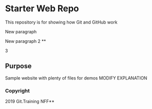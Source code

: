 # Starter Web Repo

This repository is for showing how Git and GitHub work

New paragraph

New paragraph 2 **

3

## Purpose

Sample website with plenty of files for demos MODIFY EXPLANATION

### Copyright 

2019 Git.Training NFF**
